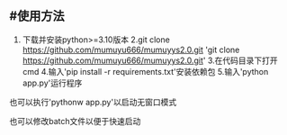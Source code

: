 #使用方法
---
1. 下载并安装python>=3.10版本
2.git clone https://github.com/mumuyu666/mumuyys2.0.git
  'git clone https://github.com/mumuyu666/mumuyys2.0.git'
3.在代码目录下打开cmd
4.输入'pip install -r requirements.txt'安装依赖包
5.输入'python app.py'运行程序
  
  也可以执行'pythonw app.py'以启动无窗口模式

  也可以修改batch文件以便于快速启动
